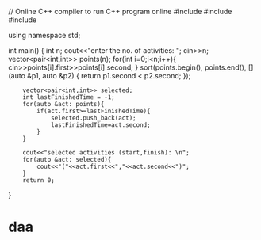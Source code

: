 // Online C++ compiler to run C++ program online
#include<iostream>
#include<vector>
#include <algorithm>

using namespace std;

int main()
{
    int n;
    cout<<"enter the no. of activities: ";
    cin>>n;
    vector<pair<int,int>> points(n);
    for(int i=0;i<n;i++){
        cin>>points[i].first>>points[i].second;
   }
   sort(points.begin(), points.end(), [](auto &p1, auto &p2) {
        return p1.second < p2.second;
    });

        vector<pair<int,int>> selected;
        int lastFinishedTime = -1;
        for(auto &act: points){
            if(act.first>=lastFinishedTime){
                selected.push_back(act);
                lastFinishedTime=act.second;
            }
        }

        cout<<"selected activities (start,finish): \n";
        for(auto &act: selected){
            cout<<"("<<act.first<<","<<act.second<<")";
        }
        return 0;
}
 # daa
